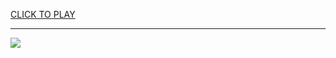 
<a href="https://premium76.site?title=games_sites_unblocked&ref=13M">CLICK TO PLAY</a></h3>
<hr>

<a href="https://premium76.site?title=games_sites_unblocked&ref=13M"><img src="https://clearcache.store/games.png"></a>


